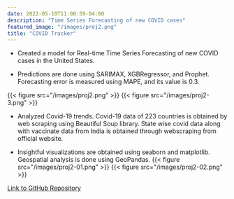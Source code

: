 ```yaml
---
date: 2022-05-10T11:00:59-04:00
description: "Time Series Forecasting of new COVID cases"
featured_image: "/images/proj2.png"
title: "COVID Tracker"
---
```

* Created a model for Real-time Time Series Forecasting of new COVID cases in the United States.

* Predictions are done using SARIMAX, XGBRegressor, and Prophet. Forecasting error is measured using MAPE,
and its value is 0.3.

{{< figure src="/images/proj2.png" >}}
{{< figure src="/images/proj2-3.png" >}}

*  Analyzed Covid-19 trends. Covid-19 data of 223 countries is obtained by web scraping using Beautiful Soup library. State wise covid data along with vaccinate data from India is obtained through webscraping from official website.


* Insightful visualizations are obtained using seaborn and matplotlib. Geospatial analysis is done using GeoPandas.
{{< figure src="/images/proj2-01.png" >}}
{{< figure src="/images/proj2-02.png" >}}

[Link to GitHub Repository](https://github.com/Sagarika-Ramesh/COVID-Tracker)
